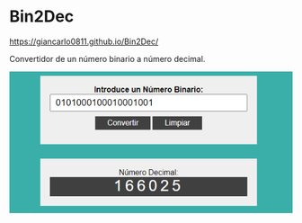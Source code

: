 # Bin2Dec
https://giancarlo0811.github.io/Bin2Dec/

Convertidor de un número binario a número decimal.

![alt text](./bin2dec.PNG)
